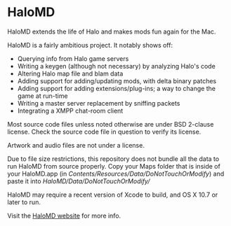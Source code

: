 HaloMD
======

HaloMD extends the life of Halo and makes mods fun again for the Mac.

HaloMD is a fairly ambitious project. It notably shows off:

- Querying info from Halo game servers
- Writing a keygen (although not necessary) by analyzing Halo's code
- Altering Halo map file and blam data
- Adding support for adding/updating mods, with delta binary patches
- Adding support for adding extensions/plug-ins; a way to change the game at run-time
- Writing a master server replacement by sniffing packets
- Integrating a XMPP chat-room client

Most source code files unless noted otherwise are under BSD 2-clause license. Check the source code file in question to verify its license.

Artwork and audio files are not under a license.

Due to file size restrictions, this repository does not bundle all the data to run HaloMD from source properly. Copy your Maps folder that is inside of your HaloMD.app (in *Contents/Resources/Data/DoNotTouchOrModify*) and paste it into *HaloMD/Data/DoNotTouchOrModify/*

HaloMD may require a recent version of Xcode to build, and OS X 10.7 or later to run.

Visit the [HaloMD website](http://www.halomd.net) for more info.

